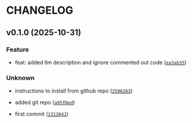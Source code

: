 # CHANGELOG



## v0.1.0 (2025-10-31)

### Feature

* feat: added llm description and ignore commented out code ([`ea3ab35`](https://github.com/hragbalian/pyfuncscribe/commit/ea3ab353408dcb070430b24d38eba12f205457d3))

### Unknown

* instructions to install from github repo ([`2596263`](https://github.com/hragbalian/pyfuncscribe/commit/25962635ac4c7a6be98a0e8b87c69b3ef5c6c62c))

* added git repo ([`a95f0ed`](https://github.com/hragbalian/pyfuncscribe/commit/a95f0ed2e34af14bddcc196f26c5d5babd1d2ec3))

* first commit ([`1312641`](https://github.com/hragbalian/pyfuncscribe/commit/131264114646a020fb3a4ac3aac35203610d5b5c))
